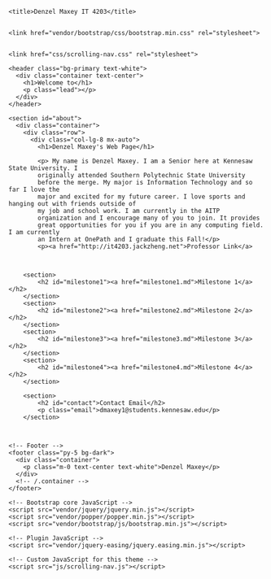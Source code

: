 <html lang="en">

  <head>



    <title>Denzel Maxey IT 4203</title>

  
    <link href="vendor/bootstrap/css/bootstrap.min.css" rel="stylesheet">

    
    <link href="css/scrolling-nav.css" rel="stylesheet">

  </head>

  <body id="page-top">

     
    <header class="bg-primary text-white">
      <div class="container text-center">
        <h1>Welcome to</h1>
        <p class="lead"></p>
      </div>
    </header>

    <section id="about">
      <div class="container">
        <div class="row">
          <div class="col-lg-8 mx-auto">
            <h1>Denzel Maxey's Web Page</h1>
          
            <p> My name is Denzel Maxey. I am a Senior here at Kennesaw State University. I 
            originally attended Southern Polytechnic State University 
            before the merge. My major is Information Technology and so far I love the 
            major and excited for my future career. I love sports and hanging out with friends outside of 
            my job and school work. I am currently in the AITP 
            organization and I encourage many of you to join. It provides 
            great opportunities for you if you are in any computing field. I am currently 
            an Intern at OnePath and I graduate this Fall!</p>
            <p><a href="http://it4203.jackzheng.net">Professor Link</a>
             


		<section>
			<h2 id="milestone1"><a href="milestone1.md">Milestone 1</a></h2>
		</section>
		<section>
			<h2 id="milestone2"><a href="milestone2.md">Milestone 2</a></h2>
		</section>
		<section>
			<h2 id="milestone3"><a href="milestone3.md">Milestone 3</a></h2>
		</section>
		<section>
			<h2 id="milestone4"><a href="milestone4.md">Milestone 4</a></h2>
		</section>
	
		<section>
			<h2 id="contact">Contact Email</h2>
			<p class="email">dmaxey1@students.kennesaw.edu</p>	
		</section>
	  
      

    <!-- Footer -->
    <footer class="py-5 bg-dark">
      <div class="container">
        <p class="m-0 text-center text-white">Denzel Maxey</p>
      </div>
      <!-- /.container -->
    </footer>

    <!-- Bootstrap core JavaScript -->
    <script src="vendor/jquery/jquery.min.js"></script>
    <script src="vendor/popper/popper.min.js"></script>
    <script src="vendor/bootstrap/js/bootstrap.min.js"></script>

    <!-- Plugin JavaScript -->
    <script src="vendor/jquery-easing/jquery.easing.min.js"></script>

    <!-- Custom JavaScript for this theme -->
    <script src="js/scrolling-nav.js"></script>

